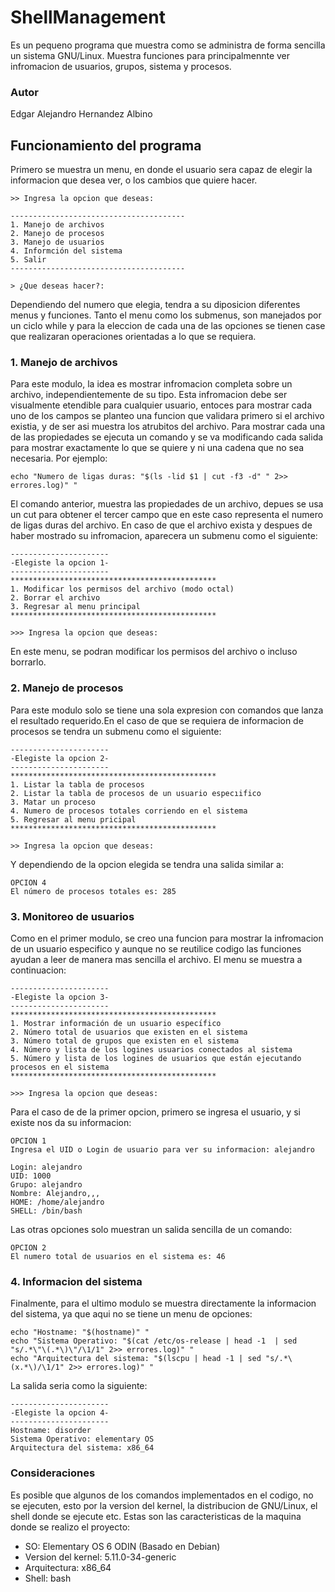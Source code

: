 # ShellManagement
Es un pequeno programa que muestra como se administra de forma sencilla un sistema GNU/Linux. 
Muestra funciones para principalmennte ver infromacion de usuarios, grupos, sistema y procesos.

### Autor
Edgar Alejandro Hernandez Albino

## Funcionamiento del programa
Primero se muestra un menu, en donde el usuario sera capaz de elegir la informacion que desea ver, o los 
cambios que quiere hacer. 

    >> Ingresa la opcion que deseas: 

    ---------------------------------------
    1. Manejo de archivos
    2. Manejo de procesos
    3. Manejo de usuarios
    4. Informción del sistema
    5. Salir
    ---------------------------------------

    > ¿Que deseas hacer?: 
    
Dependiendo del numero que elegia,  tendra a su diposicion diferentes menus y funciones.  Tanto el menu como
los submenus, son manejados por un ciclo while y para la eleccion de cada una de las opciones se tienen case
que realizaran operaciones orientadas a lo que se requiera. 

### 1. Manejo de archivos
Para este modulo,  la idea es mostrar infromacion completa sobre un archivo,  independientemente de su tipo. 
Esta infromacion debe ser visualmente etendible para cualquier usuario, entoces para mostrar cada uno de los 
campos se planteo una funcion que validara primero si el archivo existia, y de ser asi muestra los atrubitos 
del archivo.  Para mostrar cada una de las propiedades se ejecuta un comando y se va modificando cada salida 
para mostrar exactamente lo que se quiere y ni una cadena que no sea necesaria. Por ejemplo: 

    echo "Numero de ligas duras: "$(ls -lid $1 | cut -f3 -d" " 2>> errores.log)" "
    
El comando anterior, muestra las propiedades de un archivo, depues se usa un cut para obtener el tercer campo 
que en este caso representa el numero de ligas duras del archivo.  En caso de que el archivo exista y despues
de haber mostrado su infromacion, aparecera un submenu como el siguiente: 

    ----------------------
    -Elegiste la opcion 1-
    ----------------------
    **********************************************
    1. Modificar los permisos del archivo (modo octal)
    2. Borrar el archivo
    3. Regresar al menu principal
    **********************************************
    
    >>> Ingresa la opcion que deseas:
    
En este menu, se podran modificar los permisos del archivo o incluso borrarlo. 

### 2. Manejo de procesos

Para este modulo solo se tiene una sola expresion con comandos que lanza el resultado requerido.En el caso de 
que se requiera de informacion de procesos se tendra un submenu como el siguiente: 

    ----------------------
    -Elegiste la opcion 2-
    ----------------------
    **********************************************
    1. Listar la tabla de procesos 
    2. Listar la tabla de procesos de un usuario especıifico
    3. Matar un proceso
    4. Numero de procesos totales corriendo en el sistema
    5. Regresar al menu pricipal
    **********************************************

    >> Ingresa la opcion que deseas: 

Y dependiendo de la opcion elegida se tendra una salida similar a:

    OPCION 4
    El número de procesos totales es: 285 

### 3. Monitoreo de usuarios
Como en el primer modulo, se creo una funcion para mostrar la infromacion de un usuario especifico y aunque no se
reutilice codigo las funciones ayudan a leer de manera mas sencilla el archivo. El menu se muestra a continuacion:

    ----------------------
    -Elegiste la opcion 3-
    ----------------------
    **********************************************
    1. Mostrar información de un usuario especı́fico
    2. Número total de usuarios que existen en el sistema
    3. Número total de grupos que existen en el sistema
    4. Número y lista de los logines usuarios conectados al sistema
    5. Número y lista de los logines de usuarios que están ejecutando procesos en el sistema
    **********************************************

    >>> Ingresa la opcion que deseas:
    
Para el caso de de la primer opcion, primero se ingresa el usuario, y si existe nos da su informacion:
 
    OPCION 1
    Ingresa el UID o Login de usuario para ver su informacion: alejandro

    Login: alejandro 
    UID: 1000 
    Grupo: alejandro 
    Nombre: Alejandro,,, 
    HOME: /home/alejandro 
    SHELL: /bin/bash 
    
Las otras opciones solo muestran un salida sencilla de un comando: 

    OPCION 2
    El numero total de usuarios en el sistema es: 46 

### 4. Informacion del sistema
Finalmente, para el ultimo modulo se muestra directamente la informacion del sistema, ya que aqui no se tiene un
menu de opciones: 

    echo "Hostname: "$(hostname)" "
	echo "Sistema Operativo: "$(cat /etc/os-release | head -1  | sed  "s/.*\"\(.*\)\"/\1/1" 2>> errores.log)" "
	echo "Arquitectura del sistema: "$(lscpu | head -1 | sed "s/.*\(x.*\)/\1/1" 2>> errores.log)" "

La salida seria como la siguiente: 

    ----------------------
    -Elegiste la opcion 4-
    ----------------------
    Hostname: disorder 
    Sistema Operativo: elementary OS 
    Arquitectura del sistema: x86_64 
    
### Consideraciones 
Es posible que algunos de los comandos implementados en el codigo, no se ejecuten, esto por la version del kernel,
la distribucion de GNU/Linux, el shell donde se ejecute etc. Estas son las caracteristicas de la maquina donde se 
realizo el proyecto:

- SO: Elementary OS 6 ODIN (Basado en Debian)
- Version del kernel: 5.11.0-34-generic
- Arquitectura: x86_64
- Shell: bash
